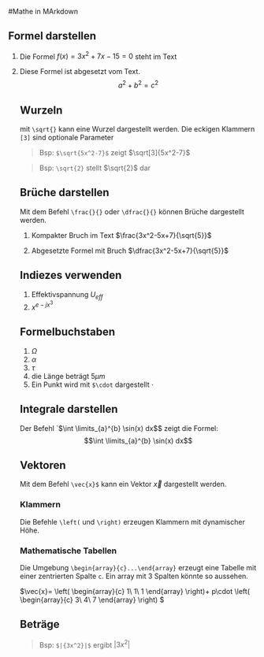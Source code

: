 #Mathe in MArkdown

## Formel darstellen
1. Die Formel $f(x)=3x^2+7x-15 = 0$ steht im Text


2. Diese Formel ist abgesetzt vom Text.
    $$a^2+b^2 = c^2$$


    ## Wurzeln
    mit `\sqrt{}` kann eine Wurzel dargestellt werden. Die eckigen Klammern  `[3]` sind optionale Parameter

    > Bsp: `$\sqrt{5x^2-7}$` zeigt $\sqrt[3]{5x^2-7}$

    > Bsp: `\sqrt{2}` stellt $\sqrt{2}$ dar


    ## Brüche darstellen
    Mit dem Befehl `\frac{}{}` oder `\dfrac{}{}` können Brüche dargestellt werden.

    1. Kompakter Bruch im Text $\frac{3x^2-5x+7}{\sqrt{5}}$

    2. Abgesetzte Formel mit Bruch $\dfrac{3x^2-5x+7}{\sqrt{5}}$


    ## Indiezes verwenden
    1. Effektivspannung $U_{eff}$
    2. $x^{e-jx^3}$ 

    ## Formelbuchstaben
    1. $\Omega$ 
    2. $\alpha$
    3. $\tau$
    4. die Länge beträgt $5\mu m$
    5. Ein Punkt wird mit `$\cdot` dargestellt $\cdot$



    ## Integrale darstellen
    Der Befehl `$\int \limits_{a}^{b} \sin(x) dx$$ zeigt die Formel: 
    $$\int \limits_{a}^{b} \sin(x) dx$$ 


    ## Vektoren
    Mit dem Befehl `\vec{x}$` kann ein Vektor $\vec{x}$ dargestellt werden.

    ### Klammern
    Die Befehle `\left(` und `\right)` erzeugen Klammern mit dynamischer Höhe.

    ### Mathematische Tabellen
    Die Umgebung `\begin{array}{c}...\end{array}` erzeugt eine Tabelle mit einer zentrierten Spalte `c`. Ein array mit 3 Spalten könnte so aussehen.

    $\vec{x}=
    \left( 
       \begin{array}{c}
        1\\
        1\\
        1 
    \end{array}
    \right)+ p\cdot \left( 
       \begin{array}{c}
        3\\
        4\\
        7 
    \end{array}
    \right)  $


    ## Beträge
    > Bsp: `$|{3x^2}|$` ergibt $|{3x^2}|$



